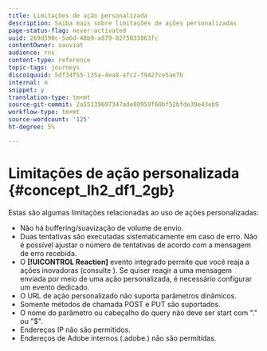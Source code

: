 ```yaml
---
title: Limitações de ação personalizada
description: Saiba mais sobre limitações de ações personalizadas
page-status-flag: never-activated
uuid: 269d590c-5a6d-40b9-a879-02f5033863fc
contentOwner: sauviat
audience: rns
content-type: reference
topic-tags: journeys
discoiquuid: 5df34f55-135a-4ea8-afc2-f9427ce5ae7b
internal: n
snippet: y
translation-type: tm+mt
source-git-commit: 2a55139697347ade80959f60bf52bfde39e43eb9
workflow-type: tm+mt
source-wordcount: '125'
ht-degree: 5%

---
```



# Limitações de ação personalizada {#concept_lh2_df1_2gb}

Estas são algumas limitações relacionadas ao uso de ações personalizadas:

* Não há buffering/suavização de volume de envio.
* Duas tentativas são executadas sistematicamente em caso de erro. Não é possível ajustar o número de tentativas de acordo com a mensagem de erro recebida.
* O **[!UICONTROL Reaction]** evento integrado permite que você reaja a ações inovadoras (consulte [](../building-journeys/reaction-events.md)). Se quiser reagir a uma mensagem enviada por meio de uma ação personalizada, é necessário configurar um evento dedicado.
* O URL de ação personalizado não suporta parâmetros dinâmicos.
* Somente métodos de chamada POST e PUT são suportados.
* O nome do parâmetro ou cabeçalho do query não deve ser start com &quot;.&quot; ou &quot;$&quot;.
* Endereços IP não são permitidos.
* Endereços de Adobe internos (.adobe.) não são permitidas.
